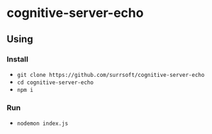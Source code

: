# cognitive-server-echo

## Using

### Install
* `git clone https://github.com/surrsoft/cognitive-server-echo`
* `cd cognitive-server-echo`
* `npm i`

### Run
* `nodemon index.js`
